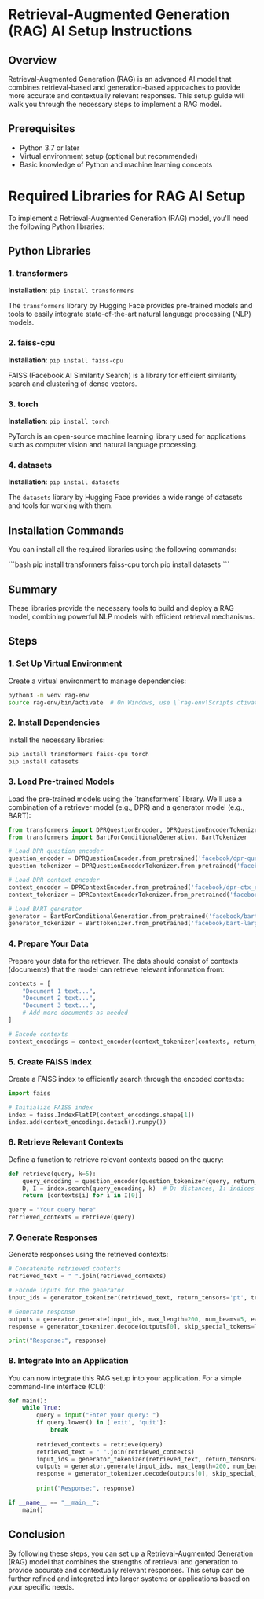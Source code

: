 
# Retrieval-Augmented Generation (RAG) AI Setup Instructions

## Overview
Retrieval-Augmented Generation (RAG) is an advanced AI model that combines retrieval-based and generation-based approaches to provide more accurate and contextually relevant responses. This setup guide will walk you through the necessary steps to implement a RAG model.

## Prerequisites
- Python 3.7 or later
- Virtual environment setup (optional but recommended)
- Basic knowledge of Python and machine learning concepts

# Required Libraries for RAG AI Setup

To implement a Retrieval-Augmented Generation (RAG) model, you'll need the following Python libraries:

## Python Libraries

### 1. transformers
**Installation**: `pip install transformers`

The `transformers` library by Hugging Face provides pre-trained models and tools to easily integrate state-of-the-art natural language processing (NLP) models.

### 2. faiss-cpu
**Installation**: `pip install faiss-cpu`

FAISS (Facebook AI Similarity Search) is a library for efficient similarity search and clustering of dense vectors.

### 3. torch
**Installation**: `pip install torch`

PyTorch is an open-source machine learning library used for applications such as computer vision and natural language processing.

### 4. datasets
**Installation**: `pip install datasets`

The `datasets` library by Hugging Face provides a wide range of datasets and tools for working with them.

## Installation Commands

You can install all the required libraries using the following commands:

\`\`\`bash
pip install transformers faiss-cpu torch
pip install datasets
\`\`\`

## Summary

These libraries provide the necessary tools to build and deploy a RAG model, combining powerful NLP models with efficient retrieval mechanisms.



## Steps

### 1. Set Up Virtual Environment
Create a virtual environment to manage dependencies:
```bash
python3 -m venv rag-env
source rag-env/bin/activate  # On Windows, use \`rag-env\Scripts ctivate\`
```

### 2. Install Dependencies
Install the necessary libraries:
```bash
pip install transformers faiss-cpu torch
pip install datasets
```

### 3. Load Pre-trained Models
Load the pre-trained models using the \`transformers\` library. We'll use a combination of a retriever model (e.g., DPR) and a generator model (e.g., BART):
```python
from transformers import DPRQuestionEncoder, DPRQuestionEncoderTokenizer, DPRContextEncoder, DPRContextEncoderTokenizer
from transformers import BartForConditionalGeneration, BartTokenizer

# Load DPR question encoder
question_encoder = DPRQuestionEncoder.from_pretrained('facebook/dpr-question_encoder-single-nq-base')
question_tokenizer = DPRQuestionEncoderTokenizer.from_pretrained('facebook/dpr-question_encoder-single-nq-base')

# Load DPR context encoder
context_encoder = DPRContextEncoder.from_pretrained('facebook/dpr-ctx_encoder-single-nq-base')
context_tokenizer = DPRContextEncoderTokenizer.from_pretrained('facebook/dpr-ctx_encoder-single-nq-base')

# Load BART generator
generator = BartForConditionalGeneration.from_pretrained('facebook/bart-large')
generator_tokenizer = BartTokenizer.from_pretrained('facebook/bart-large')
```

### 4. Prepare Your Data
Prepare your data for the retriever. The data should consist of contexts (documents) that the model can retrieve relevant information from:
```python
contexts = [
    "Document 1 text...",
    "Document 2 text...",
    "Document 3 text...",
    # Add more documents as needed
]

# Encode contexts
context_encodings = context_encoder(context_tokenizer(contexts, return_tensors='pt', truncation=True, padding=True)['input_ids']).pooler_output
```

### 5. Create FAISS Index
Create a FAISS index to efficiently search through the encoded contexts:
```python
import faiss

# Initialize FAISS index
index = faiss.IndexFlatIP(context_encodings.shape[1])
index.add(context_encodings.detach().numpy())
```

### 6. Retrieve Relevant Contexts
Define a function to retrieve relevant contexts based on the query:
```python
def retrieve(query, k=5):
    query_encoding = question_encoder(question_tokenizer(query, return_tensors='pt')['input_ids']).pooler_output.detach().numpy()
    D, I = index.search(query_encoding, k)  # D: distances, I: indices
    return [contexts[i] for i in I[0]]

query = "Your query here"
retrieved_contexts = retrieve(query)
```

### 7. Generate Responses
Generate responses using the retrieved contexts:
```python
# Concatenate retrieved contexts
retrieved_text = " ".join(retrieved_contexts)

# Encode inputs for the generator
input_ids = generator_tokenizer(retrieved_text, return_tensors='pt', truncation=True, padding=True)['input_ids']

# Generate response
outputs = generator.generate(input_ids, max_length=200, num_beams=5, early_stopping=True)
response = generator_tokenizer.decode(outputs[0], skip_special_tokens=True)

print("Response:", response)
```

### 8. Integrate Into an Application
You can now integrate this RAG setup into your application. For a simple command-line interface (CLI):
```python
def main():
    while True:
        query = input("Enter your query: ")
        if query.lower() in ['exit', 'quit']:
            break
        
        retrieved_contexts = retrieve(query)
        retrieved_text = " ".join(retrieved_contexts)
        input_ids = generator_tokenizer(retrieved_text, return_tensors='pt', truncation=True, padding=True)['input_ids']
        outputs = generator.generate(input_ids, max_length=200, num_beams=5, early_stopping=True)
        response = generator_tokenizer.decode(outputs[0], skip_special_tokens=True)
        
        print("Response:", response)

if __name__ == "__main__":
    main()
```

## Conclusion
By following these steps, you can set up a Retrieval-Augmented Generation (RAG) model that combines the strengths of retrieval and generation to provide accurate and contextually relevant responses. This setup can be further refined and integrated into larger systems or applications based on your specific needs.
